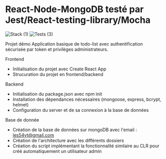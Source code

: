 # React-Node-MongoDB testé par Jest/React-testing-library/Mocha
![Stack (1)](https://github.com/user-attachments/assets/e5293f41-199c-4839-838f-04dcf3ef0a1e)  ![Tests (3)](https://github.com/user-attachments/assets/86d35847-92fd-4933-a32d-cf259642679e)


Projet démo 
Application basique de todo-list avec authentification sécurisée par token et privilèges administrateurs.

Frontend
- Initialisation du projet avec Create React App
- Strucuration du projet en frontend/backend 

Backend
- Initialisation du package.json avec npm init
- Installation des dépendances nécessaires (mongoose, express, bcrypt, helmet)
- Configuration du server et de sa connexion à la base de données

Base de donnée
- Création de la base de données sur mongoDB avec l'email : les54yt@gmail.com
- Création de l'architecture avec les différents dossiers 
- Création du script implémentant la fonctionnalité similaire au CLR pour créé automatiquement un utilisateur admin 


